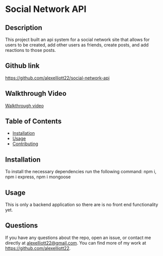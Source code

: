   # Social Network API

  ## Description
  This project built an api system for a social network site that allows for users to be created, add other users as friends, create posts, and add reactions to those posts.

  ## Github link
  <https://github.com/alexelliott22/social-network-api>


  ## Walkthrough Video
  [Walkthrough video](https://drive.google.com/file/d/1zKCPqC0CqPPeYD8RVHD1pW4iC3FrsEvv/view?usp=sharing)

  ## Table of Contents

  * [Installation](#installation)
  * [Usage](#usage)
  * [Contributing](#contributing)

  ## Installation

  To install the necessary dependencies run the following command:
  npm i, npm i express, npm i mongoose

  ## Usage

  This is only a backend application so there are is no front end functionality yet.

  ## Questions 
  If you have any questions about the repo, open an issue, or contact me directly at <alexelliott22@gmail.com>. You can find more of my work at <https://github.com/alexelliott22>.
